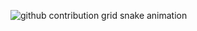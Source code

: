 ![github contribution grid snake animation](https://raw.githubusercontent.com/towindback/towindback/output/assets/github-contribution-grid-snake.svg)
